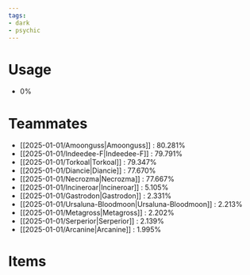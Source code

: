 ```yaml
---
tags:
- dark
- psychic
---
```

# Usage
- 0%
# Teammates
- [[2025-01-01/Amoonguss|Amoonguss]] : 80.281%
- [[2025-01-01/Indeedee-F|Indeedee-F]] : 79.791%
- [[2025-01-01/Torkoal|Torkoal]] : 79.347%
- [[2025-01-01/Diancie|Diancie]] : 77.670%
- [[2025-01-01/Necrozma|Necrozma]] : 77.667%
- [[2025-01-01/Incineroar|Incineroar]] : 5.105%
- [[2025-01-01/Gastrodon|Gastrodon]] : 2.331%
- [[2025-01-01/Ursaluna-Bloodmoon|Ursaluna-Bloodmoon]] : 2.213%
- [[2025-01-01/Metagross|Metagross]] : 2.202%
- [[2025-01-01/Serperior|Serperior]] : 2.139%
- [[2025-01-01/Arcanine|Arcanine]] : 1.995%
# Items
